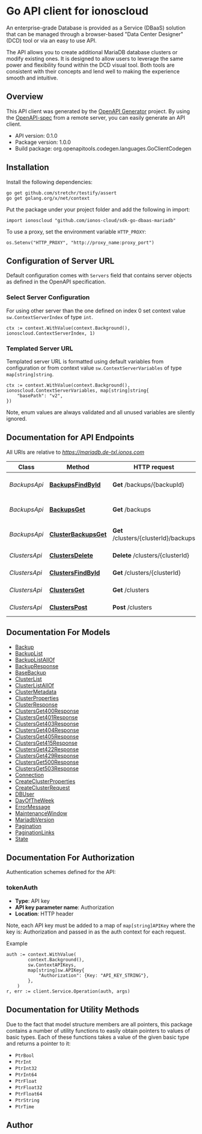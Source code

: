 # Go API client for ionoscloud

An enterprise-grade Database is provided as a Service (DBaaS) solution that
can be managed through a browser-based \"Data Center Designer\" (DCD) tool or
via an easy to use API.

The API allows you to create additional MariaDB database clusters or modify existing
ones. It is designed to allow users to leverage the same power and
flexibility found within the DCD visual tool. Both tools are consistent with
their concepts and lend well to making the experience smooth and intuitive.


## Overview
This API client was generated by the [OpenAPI Generator](https://openapi-generator.tech) project.  By using the [OpenAPI-spec](https://www.openapis.org/) from a remote server, you can easily generate an API client.

- API version: 0.1.0
- Package version: 1.0.0
- Build package: org.openapitools.codegen.languages.GoClientCodegen

## Installation

Install the following dependencies:

```shell
go get github.com/stretchr/testify/assert
go get golang.org/x/net/context
```

Put the package under your project folder and add the following in import:

```golang
import ionoscloud "github.com/ionos-cloud/sdk-go-dbaas-mariadb"
```

To use a proxy, set the environment variable `HTTP_PROXY`:

```golang
os.Setenv("HTTP_PROXY", "http://proxy_name:proxy_port")
```

## Configuration of Server URL

Default configuration comes with `Servers` field that contains server objects as defined in the OpenAPI specification.

### Select Server Configuration

For using other server than the one defined on index 0 set context value `sw.ContextServerIndex` of type `int`.

```golang
ctx := context.WithValue(context.Background(), ionoscloud.ContextServerIndex, 1)
```

### Templated Server URL

Templated server URL is formatted using default variables from configuration or from context value `sw.ContextServerVariables` of type `map[string]string`.

```golang
ctx := context.WithValue(context.Background(), ionoscloud.ContextServerVariables, map[string]string{
	"basePath": "v2",
})
```

Note, enum values are always validated and all unused variables are silently ignored.

## Documentation for API Endpoints

All URIs are relative to *https://mariadb.de-txl.ionos.com*

Class | Method | HTTP request | Description
------------ | ------------- | ------------- | -------------
*BackupsApi* | [**BackupsFindById**](docs/api/BackupsApi.md#backupsfindbyid) | **Get** /backups/{backupId} | Fetch a cluster&#39;s backups
*BackupsApi* | [**BackupsGet**](docs/api/BackupsApi.md#backupsget) | **Get** /backups | List of cluster&#39;s backups.
*BackupsApi* | [**ClusterBackupsGet**](docs/api/BackupsApi.md#clusterbackupsget) | **Get** /clusters/{clusterId}/backups | List backups of cluster
*ClustersApi* | [**ClustersDelete**](docs/api/ClustersApi.md#clustersdelete) | **Delete** /clusters/{clusterId} | Delete a cluster
*ClustersApi* | [**ClustersFindById**](docs/api/ClustersApi.md#clustersfindbyid) | **Get** /clusters/{clusterId} | Fetch a cluster
*ClustersApi* | [**ClustersGet**](docs/api/ClustersApi.md#clustersget) | **Get** /clusters | List clusters
*ClustersApi* | [**ClustersPost**](docs/api/ClustersApi.md#clusterspost) | **Post** /clusters | Create a cluster


## Documentation For Models

 - [Backup](docs/models/Backup.md)
 - [BackupList](docs/models/BackupList.md)
 - [BackupListAllOf](docs/models/BackupListAllOf.md)
 - [BackupResponse](docs/models/BackupResponse.md)
 - [BaseBackup](docs/models/BaseBackup.md)
 - [ClusterList](docs/models/ClusterList.md)
 - [ClusterListAllOf](docs/models/ClusterListAllOf.md)
 - [ClusterMetadata](docs/models/ClusterMetadata.md)
 - [ClusterProperties](docs/models/ClusterProperties.md)
 - [ClusterResponse](docs/models/ClusterResponse.md)
 - [ClustersGet400Response](docs/models/ClustersGet400Response.md)
 - [ClustersGet401Response](docs/models/ClustersGet401Response.md)
 - [ClustersGet403Response](docs/models/ClustersGet403Response.md)
 - [ClustersGet404Response](docs/models/ClustersGet404Response.md)
 - [ClustersGet405Response](docs/models/ClustersGet405Response.md)
 - [ClustersGet415Response](docs/models/ClustersGet415Response.md)
 - [ClustersGet422Response](docs/models/ClustersGet422Response.md)
 - [ClustersGet429Response](docs/models/ClustersGet429Response.md)
 - [ClustersGet500Response](docs/models/ClustersGet500Response.md)
 - [ClustersGet503Response](docs/models/ClustersGet503Response.md)
 - [Connection](docs/models/Connection.md)
 - [CreateClusterProperties](docs/models/CreateClusterProperties.md)
 - [CreateClusterRequest](docs/models/CreateClusterRequest.md)
 - [DBUser](docs/models/DBUser.md)
 - [DayOfTheWeek](docs/models/DayOfTheWeek.md)
 - [ErrorMessage](docs/models/ErrorMessage.md)
 - [MaintenanceWindow](docs/models/MaintenanceWindow.md)
 - [MariadbVersion](docs/models/MariadbVersion.md)
 - [Pagination](docs/models/Pagination.md)
 - [PaginationLinks](docs/models/PaginationLinks.md)
 - [State](docs/models/State.md)


## Documentation For Authorization


Authentication schemes defined for the API:
### tokenAuth

- **Type**: API key
- **API key parameter name**: Authorization
- **Location**: HTTP header

Note, each API key must be added to a map of `map[string]APIKey` where the key is: Authorization and passed in as the auth context for each request.

Example

```golang
auth := context.WithValue(
		context.Background(),
		sw.ContextAPIKeys,
		map[string]sw.APIKey{
			"Authorization": {Key: "API_KEY_STRING"},
		},
	)
r, err := client.Service.Operation(auth, args)
```


## Documentation for Utility Methods

Due to the fact that model structure members are all pointers, this package contains
a number of utility functions to easily obtain pointers to values of basic types.
Each of these functions takes a value of the given basic type and returns a pointer to it:

* `PtrBool`
* `PtrInt`
* `PtrInt32`
* `PtrInt64`
* `PtrFloat`
* `PtrFloat32`
* `PtrFloat64`
* `PtrString`
* `PtrTime`

## Author



